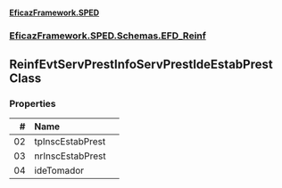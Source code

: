 #### [EficazFramework.SPED](EficazFrameworkSPED.md 'EficazFramework SPED')
### [EficazFramework.SPED.Schemas.EFD_Reinf](EficazFramework.SPED.Schemas.EFD_Reinf.md 'EficazFramework.SPED.Schemas.EFD_Reinf')

## ReinfEvtServPrestInfoServPrestIdeEstabPrest Class
### Properties

| # | Name | |
| ---: | :--- | :--- |
| 02 | tpInscEstabPrest |  |
| 03 | nrInscEstabPrest |  |
| 04 | ideTomador |  |
